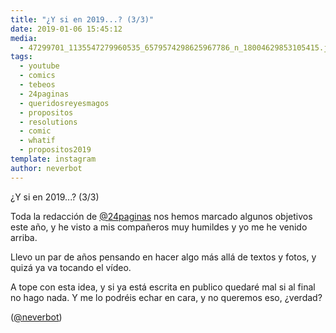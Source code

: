 ```yaml
---
title: "¿Y si en 2019...? (3/3)"
date: 2019-01-06 15:45:12
media: 
  - 47299701_1135547279960535_6579574298625967786_n_18004629853105415.jpg
tags: 
  - youtube
  - comics
  - tebeos
  - 24paginas
  - queridosreyesmagos
  - propositos
  - resolutions
  - comic
  - whatif
  - propositos2019
template: instagram
author: neverbot
---
```


¿Y si en 2019...? (3/3)


Toda la redacción de [@24paginas](https://instagram.com/24paginas) nos hemos marcado algunos objetivos este año, y he visto a mis compañeros muy humildes y yo me he venido arriba.


Llevo un par de años pensando en hacer algo más allá de textos y fotos, y quizá ya va tocando el vídeo.


A tope con esta idea, y si ya está escrita en publico quedaré mal si al final no hago nada. Y me lo podréis echar en cara, y no queremos eso, ¿verdad?


([@neverbot](https://instagram.com/neverbot))
